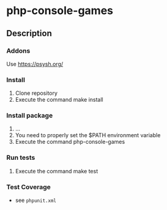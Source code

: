 # php-console-games

## Description

### Addons

Use https://psysh.org/

### Install

1. Clone repository
2. Execute the command
    make install

### Install package

1. ...
2. You need to properly set the $PATH environment variable
3. Execute the command
    php-console-games

### Run tests

1. Execute the command
    make test

### Test Coverage

* see `phpunit.xml`
